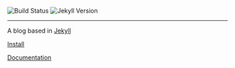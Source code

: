 ![Build Status](https://gitlab.com/pages/jekyll/badges/master/build.svg)
![Jekyll Version](https://img.shields.io/gem/v/jekyll.svg)

---
A blog based in [Jekyll](http://jekyllrb.com/)

[Install](https://jekyllrb.com/docs/installation/)

[Documentation](https://jekyllrb.com/docs/home/)

